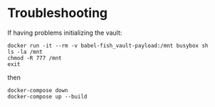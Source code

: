 # Troubleshooting

If having problems initializing the vault:

```shell
docker run -it --rm -v babel-fish_vault-payload:/mnt busybox sh
ls -la /mnt
chmod -R 777 /mnt
exit
```

then

```shell
docker-compose down
docker-compose up --build
```
